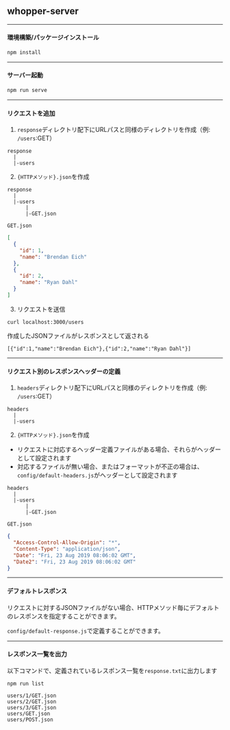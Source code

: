 ## whopper-server

---

#### 環境構築/パッケージインストール

```bash
npm install
```

---

#### サーバー起動

```bash
npm run serve
```

---

#### リクエストを追加

1. `response`ディレクトリ配下にURLパスと同様のディレクトリを作成（例: `/users`:GET）

```
response
  |
  |-users
```

2. `{HTTPメソッド}.json`を作成

```
response
  |
  |-users
      |
      |-GET.json
```

`GET.json`

```json:GET.json
[
  {
    "id": 1,
    "name": "Brendan Eich"
  },
  {
    "id": 2,
    "name": "Ryan Dahl"
  }
]
```

3. リクエストを送信

```
curl localhost:3000/users
```

作成したJSONファイルがレスポンスとして返される

```
[{"id":1,"name":"Brendan Eich"},{"id":2,"name":"Ryan Dahl"}]
```

---

#### リクエスト別のレスポンスヘッダーの定義

1. `headers`ディレクトリ配下にURLパスと同様のディレクトリを作成（例: `/users`:GET）

```
headers
  |
  |-users
```

2. `{HTTPメソッド}.json`を作成

- リクエストに対応するヘッダー定義ファイルがある場合、それらがヘッダーとして設定されます
- 対応するファイルが無い場合、またはフォーマットが不正の場合は、`config/default-headers.js`がヘッダーとして設定されます

```
headers
  |
  |-users
      |
      |-GET.json
```

`GET.json`

```json:GET.json
{
  "Access-Control-Allow-Origin": "*",
  "Content-Type": "application/json",
  "Date": "Fri, 23 Aug 2019 08:06:02 GMT",
  "Date2": "Fri, 23 Aug 2019 08:06:02 GMT"
}
```

---

#### デフォルトレスポンス

リクエストに対するJSONファイルがない場合、HTTPメソッド毎にデフォルトのレスポンスを指定することができます。

`config/default-response.js`で定義することができます。

---

#### レスポンス一覧を出力

以下コマンドで、定義されているレスポンス一覧を`response.txt`に出力します

```
npm run list
```

```
users/1/GET.json
users/2/GET.json
users/3/GET.json
users/GET.json
users/POST.json
```
